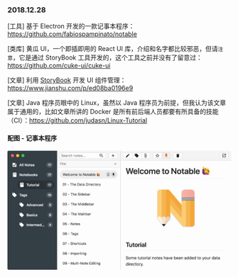 ### 2018.12.28

[工具] 基于 Electron 开发的一款记事本程序：<https://github.com/fabiospampinato/notable>

[类库] 黄瓜 UI，一个即插即用的 React UI 库，介绍和名字都比较邪恶，但请`注意`，它是通过 StoryBook 工具开发的，这个工具之前并没有了留意过：<https://github.com/cuke-ui/cuke-ui>

[文章] 利用 [StoryBook](https://storybook.js.org/basics/slow-start-guide/) 开发 UI 组件管理：<https://www.jianshu.com/p/ed08ba0196e9>

[文章] Java 程序员眼中的 Linux，虽然以 Java 程序员为前提，但我认为该文章属于通用的，比如文章所讲的 Docker 是所有前后端人员都要有所具备的技能（CI）：<https://github.com/judasn/Linux-Tutorial>

#### 配图 - 记事本程序
![记事本程序](https://raw.githubusercontent.com/fabiospampinato/notable/master/resources/demo/main.png)
